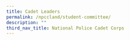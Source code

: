 ```yaml
---
title: Cadet Leaders
permalink: /npccland/student-committee/
description: ""
third_nav_title: National Police Cadet Corps
---
```

